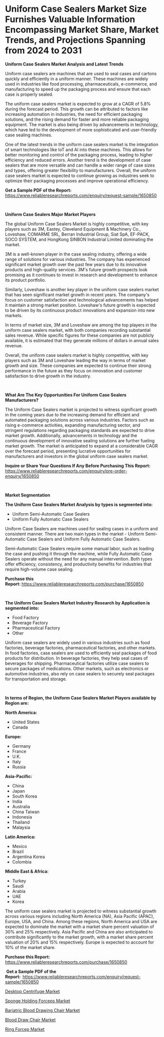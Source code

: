 <p><h1>Uniform Case Sealers Market Size Furnishes Valuable Information Encompassing Market Share, Market Trends, and Projections Spanning from 2024 to 2031</h1></p><p><strong>Uniform Case Sealers Market Analysis and Latest Trends</strong></p>
<p><p>Uniform case sealers are machines that are used to seal cases and cartons quickly and efficiently in a uniform manner. These machines are widely used in industries like food processing, pharmaceuticals, e-commerce, and manufacturing to speed up the packaging process and ensure that each case is properly sealed.</p><p>The uniform case sealers market is expected to grow at a CAGR of 5.8% during the forecast period. This growth can be attributed to factors like increasing automation in industries, the need for efficient packaging solutions, and the rising demand for faster and more reliable packaging equipment. The market is also being driven by advancements in technology, which have led to the development of more sophisticated and user-friendly case sealing machines.</p><p>One of the latest trends in the uniform case sealers market is the integration of smart technologies like IoT and AI into these machines. This allows for better monitoring and control of the packaging process, leading to higher efficiency and reduced errors. Another trend is the development of case sealers that are more versatile and can handle a wider range of case sizes and types, offering greater flexibility to manufacturers. Overall, the uniform case sealers market is expected to continue growing as industries seek to optimize their packaging processes and improve operational efficiency.</p></p>
<p><strong>Get a Sample PDF of the Report:&nbsp;</strong> <a href="https://www.reliableresearchreports.com/enquiry/request-sample/1650850">https://www.reliableresearchreports.com/enquiry/request-sample/1650850</a></p>
<p>&nbsp;</p>
<p><strong>Uniform Case Sealers Major Market Players</strong></p>
<p><p>The global Uniform Case Sealers Market is highly competitive, with key players such as 3M, Eastey, Cleveland Equipment & Machinery Co., Loveshaw, COMARME SRL, Berran Industrial Group, Siat SpA, EF-PACK, SOCO SYSTEM, and HongKong SINBON Industrial Limited dominating the market.</p><p>3M is a well-known player in the case sealing industry, offering a wide range of solutions for various industries. The company has experienced significant market growth over the past few years due to its innovative products and high-quality services. 3M's future growth prospects look promising as it continues to invest in research and development to enhance its product portfolio.</p><p>Similarly, Loveshaw is another key player in the uniform case sealers market that has seen significant market growth in recent years. The company's focus on customer satisfaction and technological advancements has helped it maintain a strong market position. Loveshaw's future growth is expected to be driven by its continuous product innovations and expansion into new markets.</p><p>In terms of market size, 3M and Loveshaw are among the top players in the uniform case sealers market, with both companies recording substantial sales revenue. While specific figures for these companies are not publicly available, it is estimated that they generate millions of dollars in annual sales revenue.</p><p>Overall, the uniform case sealers market is highly competitive, with key players such as 3M and Loveshaw leading the way in terms of market growth and size. These companies are expected to continue their strong performance in the future as they focus on innovation and customer satisfaction to drive growth in the industry.</p></p>
<p>&nbsp;</p>
<p><strong>What Are The Key Opportunities For Uniform Case Sealers Manufacturers?</strong></p>
<p><p>The Uniform Case Sealers market is projected to witness significant growth in the coming years due to the increasing demand for efficient and automated packaging solutions across various industries. Factors such as rising e-commerce activities, expanding manufacturing sector, and stringent regulations regarding packaging standards are expected to drive market growth. Additionally, advancements in technology and the continuous development of innovative sealing solutions are further fueling market growth. The market is anticipated to expand at a considerable CAGR over the forecast period, presenting lucrative opportunities for manufacturers and investors in the global uniform case sealers market.</p></p>
<p><strong>Inquire or Share Your Questions If Any Before Purchasing This Report:</strong> <a href="https://www.reliableresearchreports.com/enquiry/pre-order-enquiry/1650850">https://www.reliableresearchreports.com/enquiry/pre-order-enquiry/1650850</a></p>
<p>&nbsp;</p>
<p><strong>Market Segmentation</strong></p>
<p><strong>The Uniform Case Sealers Market Analysis by types is segmented into:</strong></p>
<p><ul><li>Uniform Semi-Automatic Case Sealers</li><li>Uniform Fully Automatic Case Sealers</li></ul></p>
<p><p>Uniform Case Sealers are machines used for sealing cases in a uniform and consistent manner. There are two main types in the market - Uniform Semi-Automatic Case Sealers and Uniform Fully Automatic Case Sealers. </p><p>Semi-Automatic Case Sealers require some manual labor, such as loading the case and pushing it through the machine, while Fully Automatic Case Sealers operate without the need for any manual intervention. Both types offer efficiency, consistency, and productivity benefits for industries that require high-volume case sealing.</p></p>
<p><strong>Purchase this Report:&nbsp;</strong><a href="https://www.reliableresearchreports.com/purchase/1650850">https://www.reliableresearchreports.com/purchase/1650850</a></p>
<p>&nbsp;</p>
<p><strong>The Uniform Case Sealers Market Industry Research by Application is segmented into:</strong></p>
<p><ul><li>Food Factory</li><li>Beverage Factory</li><li>Pharmaceutical Factory</li><li>Other</li></ul></p>
<p><p>Uniform case sealers are widely used in various industries such as food factories, beverage factories, pharmaceutical factories, and other markets. In food factories, case sealers are used to efficiently seal packages of food products for distribution. In beverage factories, they help seal cases of beverages for shipping. Pharmaceutical factories utilize case sealers to secure packages of medications. Other markets, such as electronics or automotive industries, also rely on case sealers to securely seal packages for transportation and storage.</p></p>
<p>&nbsp;</p>
<p><strong>In terms of Region, the Uniform Case Sealers Market Players available by Region are:</strong></p>
<p>
    <p> <strong> North America: </strong>
        <ul>
            <li>United States</li>
            <li>Canada</li>
        </ul>
        </p> 
    <p> <strong> Europe: </strong>
        <ul>
            <li>Germany</li>
            <li>France</li>
            <li>U.K.</li>
            <li>Italy</li>
            <li>Russia</li>
        </ul>
        </p> 
    <p> <strong> Asia-Pacific: </strong>
        <ul>
            <li>China</li>
            <li>Japan</li>
            <li>South Korea</li>
            <li>India</li>
            <li>Australia</li>
            <li>China Taiwan</li>
            <li>Indonesia</li>
            <li>Thailand</li>
            <li>Malaysia</li>
        </ul>
        </p> 
    <p> <strong> Latin America: </strong>
        <ul>
            <li>Mexico</li>
            <li>Brazil</li>
            <li>Argentina Korea</li>
            <li>Colombia</li>
        </ul>
        </p> 
    <p> <strong> Middle East & Africa: </strong>
        <ul>
            <li>Turkey</li>
            <li>Saudi</li>
            <li>Arabia</li>
            <li>UAE</li>
            <li>Korea</li>
        </ul>
    </p>
    </p>
<p><p>The uniform case sealers market is projected to witness substantial growth across various regions including North America (NA), Asia Pacific (APAC), Europe, USA, and China. Among these regions, North America and USA are expected to dominate the market with a market share percent valuation of 30% and 25% respectively. Asia Pacific and China are also anticipated to contribute significantly to the market growth, with a market share percent valuation of 20% and 15% respectively. Europe is expected to account for 10% of the market share.</p></p>
<p><strong>Purchase this Report: </strong><a href="https://www.reliableresearchreports.com/purchase/1650850">https://www.reliableresearchreports.com/purchase/1650850</a></p>
<p>&nbsp;<strong>Get a Sample PDF of the Report:&nbsp;&nbsp;</strong><a href="https://www.reliableresearchreports.com/enquiry/request-sample/1650850">https://www.reliableresearchreports.com/enquiry/request-sample/1650850</a></p>
<p><strong></strong></p>
<p><p><a href="https://medium.com/@cletusrice655/desktop-centrifuge-market-analysis-and-sze-forecasted-for-period-from-2024-to-2031-360cc634fec3">Desktop Centrifuge Market</a></p><p><a href="https://medium.com/@cletusrice655/sponge-holding-forceps-nbsp-market-focuses-on-market-share-size-and-projected-forecast-till-2031-f48adc8abda8">Sponge Holding Forceps Market</a></p><p><a href="https://medium.com/@cletusrice655/bariatric-blood-drawing-chair-market-size-reveals-the-best-marketing-channels-in-global-industry-6cf5b4eed3aa">Bariatric Blood Drawing Chair Market</a></p><p><a href="https://medium.com/@cletusrice655/blood-draw-chair-market-report-reveals-the-latest-trends-and-growth-opportunities-of-this-market-b4abc2554d7f">Blood Draw Chair Market</a></p><p><a href="https://medium.com/@cletusrice655/ring-forcep-market-analysis-its-cagr-market-segmentation-and-global-industry-overview-80817ebeaa9f">Ring Forcep Market</a></p></p>